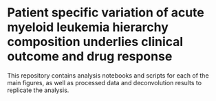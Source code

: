 # Patient specific variation of acute myeloid leukemia hierarchy composition underlies clinical outcome and drug response

This repository contains analysis notebooks and scripts for each of the main figures, as well as processed data and deconvolution results to replicate the analysis.
